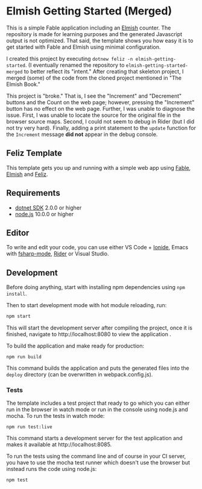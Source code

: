 # Elmish Getting Started (Merged)

This is a simple Fable application including an [Elmish](https://elmish.github.io/) counter. The repository is made for learning purposes and the generated Javascript output is not optimized. That said, the template shows you how easy it is to get started with Fable and Elmish using minimal configuration.

I created this project by executing `dotnew feliz -n elmish-getting-started`. (I eventually renamed the repository to `elmish-getting-started-merged` to better reflect its "intent." After creating that skeleton project, I merged (some) of the code from the cloned project mentioned in "The Elmish Book."

This project is "broke." That is, I see the "Increment" and "Decrement" buttons and the Count on the web page; however, pressing the "Increment" button has no effect on the web page. Further, I was unable to diagnose the issue. First, I was unable to locate the source for the original file in the browser source maps. Second, I could not seem to debug in Rider (but I did not try very hard). Finally, adding a print statement to the `update` function for the `Increment` message **did not** appear in the debug console.

## Feliz Template

This template gets you up and running with a simple web app using [Fable](http://fable.io/), [Elmish](https://fable-elmish.github.io/) and [Feliz](https://github.com/Zaid-Ajaj/Feliz).

## Requirements

* [dotnet SDK](https://www.microsoft.com/net/download/core) 2.0.0 or higher
* [node.js](https://nodejs.org) 10.0.0 or higher


## Editor

To write and edit your code, you can use either VS Code + [Ionide](http://ionide.io/), Emacs with [fsharp-mode](https://github.com/fsharp/emacs-fsharp-mode), [Rider](https://www.jetbrains.com/rider/) or Visual Studio.


## Development

Before doing anything, start with installing npm dependencies using `npm install`.

Then to start development mode with hot module reloading, run:
```bash
npm start
```
This will start the development server after compiling the project, once it is finished, navigate to http://localhost:8080 to view the application .

To build the application and make ready for production:
```
npm run build
```
This command builds the application and puts the generated files into the `deploy` directory (can be overwritten in webpack.config.js).

### Tests

The template includes a test project that ready to go which you can either run in the browser in watch mode or run in the console using node.js and mocha. To run the tests in watch mode:
```
npm run test:live
```
This command starts a development server for the test application and makes it available at http://localhost:8085.

To run the tests using the command line and of course in your CI server, you have to use the mocha test runner which doesn't use the browser but instead runs the code using node.js:
```
npm test
```
